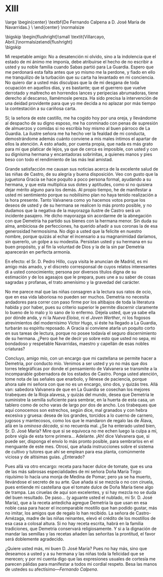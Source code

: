 # XIII

<!--- 
<div> 
  <span style="margin:0 auto;text-indent:0;display:block;text-align:center;font-weight:bold;font-size:larger;">
                De Fernando Calpena a D. José María de Navarridas.     <br />
  </span>
</div> 
<p> </p>
-->

\large
\begin{center}
\textbf{De Fernando Calpena a D. José María de Navarridas.}             \\
\end{center}
\normalsize

<!--- 
<div>
  <span style="width:100%;display:block;text-align:right;"> 
                *Villarcayo, Abril.*
  </span>
</div>
<p> </p>
-->

\bigskip
\begin{flushright}\small \textit{Villarcayo, Abril.}\normalsize\end{flushright}   
\bigskip

Mi respetable amigo: No a desatención ni olvido, sino a la indolencia que el
estado de mi ánimo me imponía, debe atribuirse el hecho de no escribir a usted
y su noble familia cuando Sabas partió para La Guardia. Espero que me perdonará
esta falta antes que yo mismo me la perdone, y fiado en ello me tranquilizo de
la turbación que su carta ha levantado en mi conciencia. No quiero dar a usted
más disculpas que la de mi desgana de toda ocupación en aquellos días, y es
bastante; que el guerrero que vuelve derrotado y maltrecho en horrendos lances
y peripecias abrumadoras, tiene derecho al descanso, llamémosle pereza. Ha sido
precisa la intervención de una deidad providente para que yo me decida a no
aplazar por más tiempo la contestación a su cariñosa carta.

Sí; la señora de este castillo, me ha cogido hoy por una oreja, y llevándome al
despacho de su digno esposo, me ha conminado con penas de supresión de
almuerzos y comidas si no escribía hoy mismo al buen párroco de La Guardia. La
ilustre señora me ha hecho ver la fealdad de mi conducta, demostrándome además
cuánto conviene a mis males íntimos el apartar de ellos la atención. A esto
añado, por cuenta propia, que nada es más grato para mí que platicar de lejos,
ya que de cerca es imposible, con usted y con su dignísima hermana
y encantadoras sobrinitas, a quienes manos y pies beso con todo el rendimiento
de las más leal amistad.

Grande satisfacción me causan sus noticias acerca de la excelente salud de las
niñas de Castro, de su alegría y buena disposición. Veo con gusto que la
juguetona Gracia se hace poquito a poco persona formal, ayudando a su hermana,
y que esta multiplica sus dotes y aptitudes, como si no quisiera dejar mérito
alguno para los demás. Al propio tiempo, he de manifestar a usted mi
sentimiento porque su nobilísimo plan no haya tenido realización a la hora
presente. Tanto Valvanera como yo hacemos votos porque los deseos de usted y de
su hermana se realicen lo más pronto posible, y no dudamos que la negativa de
la mayorazga ilustre de Castro será un incidente pasajero. He dicho mayorazga
sin acordarme de la abnegación con que Demetria ha partido sus bienes con la
hermana menor. Sin duda su alma, ambiciosa de perfecciones, ha querido añadir
a sus coronas la de esa generosidad hermosísima. No digo a usted que la
felicite en nuestro nombre, porque quizás al echar el incensario a su
magnanimidad daríamos, sin quererlo, un golpe a su modestia. Persistan usted
y su hermana en su buen propósito, y al fin la voluntad de Dios y la de la sin
par Demetria aparecerán en perfecta armonía.

En efecto: el Sr. D. Pedro Hillo, cuya visita le anuncian de Madrid, es mi
amigo más amado, y el discreto corresponsal de cuyos relatos interesantes di
a usted conocimiento; persona por diversos títulos digna de su estimación y de
los agasajos que le prepara, pues une a su saber de cosas sagradas y profanas,
el trato amenísimo y la gravedad del carácter.

No me parece mal que las niñas consagren a la lectura sus ratos de ocio, que en
esa vida laboriosa no pueden ser muchos. Demetria no necesita andadores para
correr con paso firme por los altibajos de toda la literatura habida y por
haber, pues su criterio superior le permite discernir claramente lo bueno de lo
malo y lo sano de lo enfermo. Déjela usted, que ya sabe ella por dónde anda,
y ni la *Nueva Eloísa*, ni el *Joven Werther*, ni los fogosos atrevimientos del
modernísimo Víctor Hugo, si éste ha llegado a La Guardia, turbarán su espíritu
reposado. A Gracia sí conviene atarla un poquito corto en sus tareas de
lectura, porque no posee todavía el seguro discernimiento de su hermana. ¿Pero
qué he de decir yo sobre esto que usted no sepa, mi bondadoso y respetable
Navarridas, maestro y capellán de esas nobles criaturas?

Concluyo, amigo mío, con un encargo que mi castellana se permite hacer
a Demetria, por conducto mío. Venimos a ser usted y yo no más que dos torres
telegráficas por donde el pensamiento de Valvanera se transmite a la
incomparable gobernadora de los estados de Castro. Ponga usted atención, tome
nota de las señales que enarbolo, y llénese de paciencia, porque ahora sale mi
señora con que no es un encargo, sino dos, y quizás tres. Allá van: sabedora
Valvanera de que en La Guardia se cosechan los mejores tirabeques de la Rioja
alavesa, y quizás del mundo, desea que Demetria le suministre la semilla
suficiente para sembrar, en la huerta de esta casa, un tablero como de ocho
varas de largo por dos de ancho. Los tirabeques que aquí conocemos son
estrechos, según dice, mal granados y con hebra excesiva y gruesa: desea de los
grandes, torcidos a lo cuerno de carnero, jugosos y mantecosos, como los que le
mandaron de regalo las de Álava, allá en la *ominosa década*, si no recuerda
mal. ¿Se ha enterado usted bien, Sr. D. José María? Mire que si se equivoca no
me echen luego la culpa a mí, pobre vigía de esta torre primera… Adelante. ¡Ah!
dice Valvanera que, si puede ser, disponga el envío lo más pronto posible, para
sembrarlos en el menguante de este mes. Otrosí, que añada instrucciones sobre
el sistema de cultivo y tutores que ahí se emplean para esa planta, comúnmente
viciosa y de altísimas guías. ¿Enterado?

Pues allá va otro encargo: receta para hacer dulce de tomate, que es una de las
más sabrosas especialidades de mi señora Doña María Tirgo: riquísimo lo hacía
una monja de Medina de Pomar; pero ya se ha muerto, llevándose el secreto de su
arte. Que añada si se mezcla o no con ciruela, pues entiende mi castellana que
el tomate dulce de Doña María tiene algo de trampa. Las ciruelas de aquí son
excelentes, y si hay mezcla no se duda del buen resultado. De paso… (y aguante
usted el nublado, mi Sr. D. José María), que a la receta antedicha agregue
Demetria la que usan en esa noble casa para hacer el incomparable mostillo que
han podido gustar, más no imitar, los amigos que de regalo lo han recibido. La
señora de Castro-Amézaga, madre de las niñas reinantes, elevó el crédito de los
mostillos de esa casa a colosal altura. Si no hay receta escrita, habrá en la
familia tradiciones, que Demetria conservará religiosamente. Y si a la
dignación de mandar las semillas y las recetas añaden las señoritas la
prontitud, el favor será doblemente agradecido.

¿Quiere usted más, mi buen D. José María? Pues no hay más, sino que deseamos
a usted y a su hermana y las niñas toda la felicidad que se merecen; y por mi
cuenta digo que las expresiones usuales de cortesía me parecen pálidas para
manifestar a todos mi cordial respeto. Besa las manos de ustedes su
afectísimo—*Fernando Calpena*.
